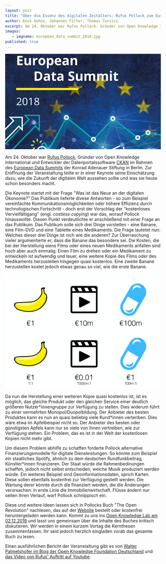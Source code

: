 ```yaml
---
layout: post
title: "Über die Essenz des digitalen Zeitalters: Rufus Pollock zum European Data Summit in Berlin"
author: Knut Hühne, Johannes Filter, Thomas Tursics
excerpt: Am 24. Oktober war Rufus Pollock. Gründer von Open Knowledge International und Entwickler der Datenportalssoftware CKAN im Rahmen des European Data Summits der Konrad Adenauer Stiftung in Berlin. Zur Eröffnung der Veranstaltung teilte er in einer Keynote seine Einschätzung dazu, wie die Zukunft der digitalen Welt aussehen sollte und was sie heute schon besonders macht.
images:
   - imgname: european_data_summit_2018.jpg
published: true
---
```


![](/assets/blog/european_data_summit_2018.jpg)

Am 24. Oktober war [Rufus Pollock](https://rufuspollock.com/), Gründer von Open Knowledge International und Entwickler der Datenportalssoftware [CKAN](https://ckan.org/) im Rahmen des [European Data Summits](https://www.kas.de/veranstaltungen/detail/-/content/european-data-summit) der Konrad Adenauer Stiftung in Berlin. Zur Eröffnung der Veranstaltung teilte er in einer Keynote seine Einschätzung dazu, wie die Zukunft der digitalen Welt aussehen sollte und was sie heute schon besonders macht.

Die Keynote startet mit der Frage "Was ist das Neue an der digitalen Ökonomie?" Das Publikum lieferte divese Antworten - so zum Beispiel vereinfachte Kommunikationsmöglichkeiten oder höhere Effizienz durch technologischen Fortschritt - doch erst der Vorschlag der "kostenloses Vervielfältigang" (engl. *costless copying*) war das, worauf Pollock hinauswollte. Diesen Punkt verdeutlichte er anschließend mit einer Frage an das Publikum. Das Publikum solle sich drei Dinge vorstellen - eine Banane, eine Film-DVD und eine Tablette eines Medikaments. Die Frage lautetet nun: Welches dieser drei Dinge ist nich wie die anderen? Zur Überraschung vieler argumentierte er, dass die Banane das besondere sei. Die Kosten, die bei der Herstellung eiens Films oder eines neuen Medikaments anfallen sind hoch aber auch einmalig. Einen Film zu drehen oder ein Medikament zu entwickeln ist aufwendig und teuer, eine weitere Kopie des Films oder des Medikaments herzustellen hingegen quasi kostenlos. Eine zweite Banane herzustellen kostet jedoch etwas genau so viel, wie die erste Banane.

![](/assets/blog/european_data_summit_2018_rufus_slide.png)

Da nun die Herstellung einer weiteren Kopie quasi kostenlos ist, ist es möglich, das gleiche Produkt oder den gleichen Service einer deutlich größeren Nutzer\*innengruppe zur Verfügung zu stellen. Dies widerum führt zu einer vermehrten Monopol/Duopolbildung. Der Anbieter des besten Produktes kann es nun an quasi beliebig viele Kund\*innen verteriben. Dies wäre etwa im Apfelbeispiel nicht so. Der Anbieter des besten oder günstigsten Apfels kann nur so viele von ihnen vertreiben, wie zur Verfügung stehen. Ein Problem, das es ist in der Welt der kostenlosen Kopien nicht mehr gibt.

Um diesem Problem abhilfe zu schaffen forderte Pollock alternative Finanzierungsmodelle für digitale Diensleistungen. So könnte zum Beispiel ein staatliches Spotify, ähnlich zu dem deutschen Rundfunkbeitrag, Künstler\*innen finanzieren. Der Staat würde die Rahmenbedinungen schaffen, jedoch nicht selbst entscheiden, welche Musik produziert werden würde. Ein weiteres Beispiel sind Geoinformationsdaten, sprich Karten. Diese sollen ebenfalls kostenfrei zur Verfügung gestellt werden. Die Wartung derer könnte durch die finanziert werden, die die Änderungen verursachen: in erste Linie die Immobilienwirtschaft. Flüsse ändern nur selten ihren Verlauf, warf Pollock schnippisch ein.

Diese und weitere Ideen lassen sich in Pollocks Buch "The Open Revolution" nachlesen, das auf der [Website](https://openrevolution.net) bestellt oder kostenfrei heruntergeladen werden kann. Kommt zu uns ins [Open Knowledge Lab am 02.12.2018](https://www.meetup.com/OK-Lab-Berlin/events/hwrqbqyxqbfb/) und lasst uns gemeinsam über die Inhalte des Buches kritisch diskutieren. Wir werden in einem kurzem Vortag die Kernthesen zusammenfassen. Ihr seid jedoch herzlich eingladen vorab das gesamte Buch zu lesen.

Einen ausführlichen Bericht der Veranstaltung gibt es von [Walter Palmetshofer im Blog der Open Knowledge Foundation Deutschland](https://okfn.de/blog/2018/10/PSI-Policy-EUDataSummit/) und [das Video von Rufus' Auftritt auf Youtube](https://www.youtube.com/watch?v=8pjC5PaWjIc).

